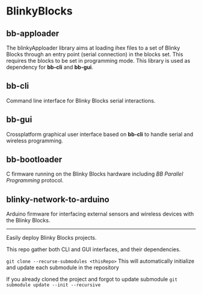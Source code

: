 # BlinkyBlocks

## bb-apploader

The blinkyApploader library aims at loading ihex files to a set of Blinky Blocks through an entry point (serial connection) in the blocks set. This requires the blocks to be set in programming mode. This library is used as dependency for **bb-cli** and **bb-gui**.

## bb-cli

Command line interface for Blinky Blocks serial interactions.

## bb-gui

Crossplatform graphical user interface based on **bb-cli** to handle serial and wireless programming.

## bb-bootloader

C firmware running on the Blinky Blocks hardware including *BB Parallel Programming* protocol.

## blinky-network-to-arduino

Arduino firmware for interfacing external sensors and wireless devices with the Blinky Blocks.

---

Easily deploy Blinky Blocks projects.

This repo gather both CLI and GUI interfaces, and their dependencies.

`git clone --recurse-submodules <thisRepo>`
This will automatically initialize and update each submodule in the repository

If you already cloned the project and forgot to update submodule
`git submodule update --init --recursive`

